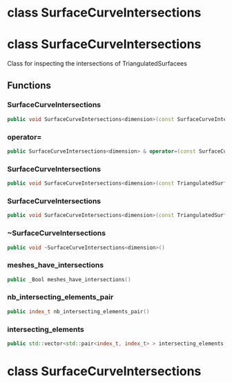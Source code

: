 # class SurfaceCurveIntersections

# class SurfaceCurveIntersections


 Class for inspecting the intersections of TriangulatedSurfacees



## Functions

### SurfaceCurveIntersections

```cpp
public void SurfaceCurveIntersections<dimension>(const SurfaceCurveIntersections<dimension> & )
```


### operator=

```cpp
public SurfaceCurveIntersections<dimension> & operator=(const SurfaceCurveIntersections<dimension> & )
```


### SurfaceCurveIntersections

```cpp
public void SurfaceCurveIntersections<dimension>(const TriangulatedSurface<dimension> & surface, const EdgedCurve<dimension> & curve)
```


### SurfaceCurveIntersections

```cpp
public void SurfaceCurveIntersections<dimension>(const TriangulatedSurface<dimension> & mesh, const EdgedCurve<dimension> & curve, _Bool verbose)
```


### ~SurfaceCurveIntersections

```cpp
public void ~SurfaceCurveIntersections<dimension>()
```


### meshes_have_intersections

```cpp
public _Bool meshes_have_intersections()
```


### nb_intersecting_elements_pair

```cpp
public index_t nb_intersecting_elements_pair()
```


### intersecting_elements

```cpp
public std::vector<std::pair<index_t, index_t> > intersecting_elements()
```




# class SurfaceCurveIntersections

